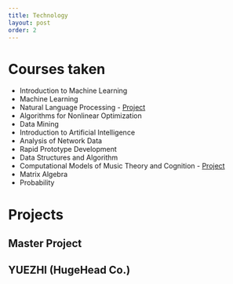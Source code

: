 ```yaml
---
title: Technology
layout: post
order: 2
---
```


# Courses taken

- Introduction to Machine Learning
- Machine Learning
- Natural Language Processing - [Project]()
- Algorithms for Nonlinear Optimization
- Data Mining
- Introduction to Artificial Intelligence
- Analysis of Network Data
- Rapid Prototype Development
- Data Structures and Algorithm		
- Computational Models of Music Theory and Cognition - [Project](/Users/wangziwei/Documents/GitHub/ZiweiWang/ComputationalMusicTheory_project.png)
- Matrix Algebra
- Probability

# Projects

## Master Project

## YUEZHI (HugeHead Co.)
